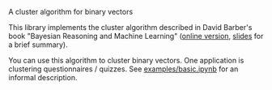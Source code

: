 A cluster algorithm for binary vectors

This library implements the cluster algorithm described in David Barber's book "Bayesian Reasoning and Machine Learning" ([online version](http://web4.cs.ucl.ac.uk/staff/D.Barber/textbook/090310.pdf), [slides](http://www.vis.uky.edu/~cheung/courses/ee639_fall13/Notes/MixtureModel.pdf) for a brief summary).

You can use this algorithm to cluster binary vectors. One application is clustering questionnaires / quizzes. See [examples/basic.ipynb](examples/basic.ipynb) for an informal description.
